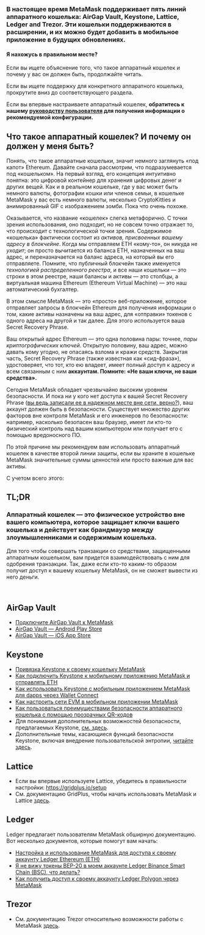 ### В настоящее время MetaMask поддерживает пять линий аппаратного кошелька: AirGap Vault, Keystone, Lattice, Ledger and Trezor. Эти кошельки поддерживаются в расширении, и их можно будет добавить в мобильное приложение в будущих обновлениях.



#### Я нахожусь в правильном месте?


Если вы ищете объяснение того, что такое аппаратный кошелек и почему у вас он должен быть, продолжайте читать.


Если вы ищете поддержку для конкретного аппаратного кошелька, прокрутите вниз до соответствующего раздела.


Если вы впервые настраиваете аппаратный кошелек, **обратитесь к нашему [руководству пользователя](https://support.metamask.io/hc/en-us/articles/5450173968283) для получения информации о рекомендуемой конфигурации.** 



#### 


Что такое аппаратный кошелек? И почему он должен у меня быть?
-------------------------------------------------------------


Понять, что такое аппаратные кошельки, значит немного заглянуть «под капот» Ethereum. Давайте сначала рассмотрим, что подразумевается под «кошельком». На первый взгляд, его концепция интуитивно понятна: это цифровой контейнер для хранения цифровых денег и других вещей. Как и в реальном кошельке, где у вас может быть немного валюты, фотографии кошки или членов семьи, в кошельке MetaMask у вас есть немного валюты, несколько CryptoKitties и анимированный GIF с изображением зомби. Пока что очень похоже.


Оказывается, что название «кошелек» слегка метафорично. С точки зрения использования, оно подходит, но не совсем точно отражает то, что происходит с технологической точки зрения. Содержимое «кошелька» фактически состоит из *активов, присвоенных вашему адресу в блокчейне*. Когда мы отправляем ETH «кому-то», он никуда не *уходит*; он просто вычитается из баланса ETH, назначенных на ваш адрес, и переназначается на баланс адреса, на который вы его отправляете. Помните, что публичный блокчейн также именуется *технологией распределенного реестра*, и все наши кошельки — это строки в этом реестре, наши балансы и активы — это столбцы, а виртуальная машина Ethereum (Ethereum Virtual Machine) — это наш автоматический бухгалтер.


В этом смысле MetaMask — это «просто» веб-приложение, которое отправляет запросы в блокчейн Ethereum для получения информации о том, какие активы назначены на ваш адрес, для «отправки» токенов с одного адреса на другой и так далее. Для этого используется ваша Secret Recovery Phrase.


Ваш открытый адрес Ethereum — это одна половина пары: точнее, *пары криптографических ключей*. Открытую половину, ваш адрес, можно давать кому угодно, не опасаясь взлома и кражи средств. Закрытая часть, Secret Recovery Phrase (также известная как «сид-фраза»), удостоверяет, что тот, кто ею владеет, имеет полный доступ к адресу и всем связанным с ним **аккаунтам. Помните: «Не ваши ключи, не ваши средства».**


Сегодня MetaMask обладает чрезвычайно высоким уровнем безопасности. И пока ни у кого нет доступа к вашей Secret Recovery Phrase ([вы ведь записали ее в надежном месте вне сети, верно?](https://support.metamask.io/hc/en-us/articles/4404722782107)), ваш аккаунт должен быть в безопасности. Существует множество других факторов вне контроля MetaMask и его инженеров по безопасности: например, насколько безопасен ваш браузер, имеет ли кто-то физический контроль над вашим компьютером или получает его с помощью вредоносного ПО.


По этой причине мы рекомендуем вам использовать аппаратный кошелек в качестве второй линии защиты, если вы храните в кошельке MetaMask значительные суммы ценностей или просто важные для вас активы. 


С учетом всего этого:



TL;DR
------


### **Аппаратный кошелек — это физическое устройство вне вашего компьютера, которое защищает ключи вашего кошелька и действует как брандмауэр между злоумышленниками и содержимым кошелька.**


Для того чтобы совершать транзакции со средствами, защищенными аппаратным кошельком, вам придется взаимодействовать с ним для одобрения транзакции. Так, даже если кто-то каким-то образом получит доступ к вашему кошельку MetaMask, он не сможет вывести из него деньги.


 


 AirGap Vault
-------------


* [Подключите AirGap Vault к MetaMask](https://support.airgap.it/guides/metamask/)
* [AirGap Vault — Android Play Store](https://play.google.com/store/apps/details?id=it.airgap.vault&hl=en_US&gl=US)
* [AirGap Vault — iOS App Store](https://apps.apple.com/us/app/airgap-vault-secure-secrets/id1417126841)


 Keystone
---------


* [Привязка Keystone к своему кошельку MetaMask](https://support.keyst.one/3rd-party-wallets/eth-and-web3-wallets-keystone/bind-metamask-with-keystone)
* [Как подключить Keystone к мобильному приложению MetaMask и отправлять ETH](https://support.keyst.one/3rd-party-wallets/eth-and-web3-wallets-keystone/metamask-mobile)
* [Как использовать Keystone с мобильным приложением MetaMask для dapps через Wallet Connect](https://support.keyst.one/3rd-party-wallets/eth-and-web3-wallets-keystone/metamask-mobile/defi-with-metamask-mobile)
* [Как настроить сети EVM в мобильном приложении MetaMask](https://support.keyst.one/3rd-party-wallets/eth-and-web3-wallets-keystone/metamask-mobile/configuring-evm-chains-on-metamask-mobile)
* [Как пользоваться преимуществами безопасности аппаратного кошелька с помощью прозрачных QR-кодов](https://consensys.net/blog/news/metamask-x-keystone-how-to-benefit-from-hardware-wallet-security-using-transparent-qr-code/)
* Для понимания дополнительных возможностей безопасности, предлагаемых Keystone, [см. здесь](https://blog.keyst.one/blind-signing-a-security-black-hole-for-the-ethereum-community-13f909b848b6).
* Дополнительные темы, касающиеся функций безопасности Keystone, включая внедрение пользовательской энтропии, [читайте здесь](https://support.keyst.one/general-navigation-guide#advanced-users).


 Lattice
--------


* Если вы впервые используете Lattice, убедитесь в правильности настройки: <https://gridplus.io/setup>
* См. документацию GridPlus, чтобы начать использовать MetaMask и Lattice [здесь](https://docs.gridplus.io/setup/metamask).


 Ledger
-------


 Ledger предлагает пользователям MetaMask обширную документацию. Вот несколько документов, которые помогут вам начать:  



* [Настройка и использование MetaMask для доступа к своему аккаунту Ledger Ethereum (ETH)](https://support.ledger.com/hc/en-us/articles/4404366864657-Set-up-and-use-MetaMask-to-access-your-Ledger-Ethereum-ETH-account?docs=true)
* [Я не вижу токены BEP-20 в моем аккаунте Ledger Binance Smart Chain (BSC), что делать?](https://support.ledger.com/hc/en-us/articles/4406111561617-I-don-t-see-my-BEP-20-tokens-in-my-Ledger-Binance-Smart-Chain-BSC-account-what-can-I-do-?support=true)
* [Как получить доступ к своему аккаунту Ledger Polygon через MetaMask](https://support.ledger.com/hc/en-us/articles/4418394184209-How-to-access-your-Ledger-Polygon-MATIC-account-via-Metamask?docs=true)


 Trezor
-------


* См. документацию Trezor относительно возможности работы с MetaMask [здесь](https://wiki.trezor.io/Apps:MetaMask).
